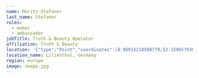 ```yaml
---
name: Moritz Stefaner
last_name: Stefaner
roles:
  - maker
  - ambassador
jobTitle: Truth & Beauty Operator
affiliation: Truth & Beauty
location: '{"type":"Point","coordinates":[8.96915218508779,53.15965793627962]}'
location_name: Lilienthal, Germany
region: europe
image: image.jpg
---
```


